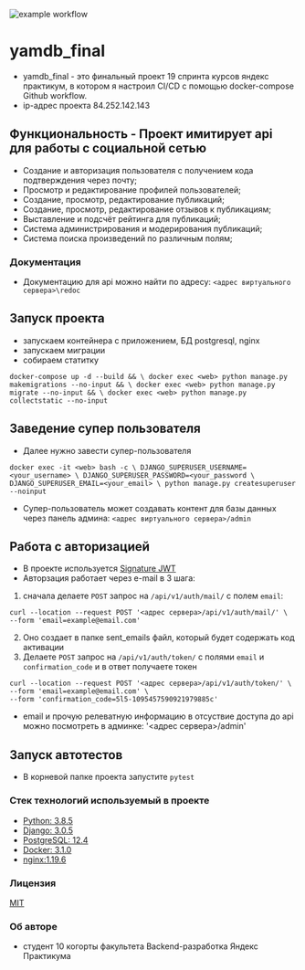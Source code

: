 ![example workflow](https://github.com/IvanNadeevets/yamdb_final/actions/workflows/yamdb_workflow.yml/badge.svg)
# yamdb_final
* yamdb_final - это финальный проект 19 спринта курсов яндекс практикум, в котором я настроил CI/CD с помощью docker-compose Github workflow.
* ip-адрес проекта 84.252.142.143


## Функциональность - Проект имитирует api для работы с социальной сетью
* Создание и авторизация пользователя с получением кода подтверждения через почту;
* Просмотр и редактирование профилей пользователей;
* Создание, просмотр, редактирование публикаций;
* Создание, просмотр, редактирование отзывов к публикациям;
* Выставление и подсчёт рейтинга для публикаций;
* Система администрирования и модерирования публикаций;
* Система поиска произведений по различным полям;

### Документация 
* Документацию для api можно найти по адресу: `<адрес виртуального сервера>\redoc`

## Запуск проекта
* запускаем контейнера с приложением, БД postgresql, nginx 
* запускаем миграции 
* собираем статитку 

`
docker-compose up -d --build && \
docker exec <web> python manage.py makemigrations --no-input && \
docker exec <web> python manage.py migrate --no-input && \
docker exec <web> python manage.py collectstatic --no-input
`

## Заведение супер пользователя
* Далее нужно завести супер-пользователя 

`docker exec -it <web> bash -c \
DJANGO_SUPERUSER_USERNAME=<your_username> \
DJANGO_SUPERUSER_PASSWORD=<your_password \
DJANGO_SUPERUSER_EMAIL=<your_email> \
python manage.py createsuperuser --noinput`

* Супер-пользователь может создавать контент для базы данных через панель админа: `<адрес виртуального сервера>/admin`

## Работа с авторизацией
* В проекте используется [Signature JWT](https://jwt.io/introduction/)
* Авторзация работает через e-mail в 3 шага:
1. сначала делаете `POST` запрос на `/api/v1/auth/mail/` с полем `email`:
```
curl --location --request POST '<адрес сервера>/api/v1/auth/mail/' \
--form 'email=example@email.com'
```
2. Оно создает в папке sent_emails файл, который будет содержать код активации 
3. Делаете `POST` запрос на `/api/v1/auth/token/` с полями `email` и `confirmation_code` и в ответ получаете токен
```
curl --location --request POST '<адрес сервера>/api/v1/auth/token/' \
--form 'email=example@email.com' \
--form 'confirmation_code=5l5-1095457590921979885c'
```
* email и прочую релеватную информацию в отсуствие доступа до api можно посмотреть в админке: '<адрес сервера>/admin'

## Запуск автотестов
* В корневой папке проекта запустите `pytest`

### Стек технологий используемый в проекте
* [Python: 3.8.5](https://www.python.org/)
* [Django: 3.0.5](https://www.djangoproject.com/)
* [PostgreSQL: 12.4](https://www.postgresql.org/)
* [Docker: 3.1.0](https://www.docker.com/)
* [nginx:1.19.6](https://nginx.org/)

### Лицензия
[MIT](https://choosealicense.com/licenses/mit/)

### Об авторе
* студент 10 когорты факультета Backend-разработка Яндекс Практикума
